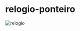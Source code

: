 # relogio-ponteiro



![relogio](https://github.com/zMarcio/relogio-ponteiro/assets/113918441/febe7b86-b694-4084-80bd-abb57f308f25)
